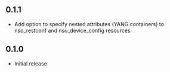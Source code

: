 ## 0.1.1

- Add option to specify nested attributes (YANG containers) to nso_restconf and nso_device_config resources

## 0.1.0

- Initial release
